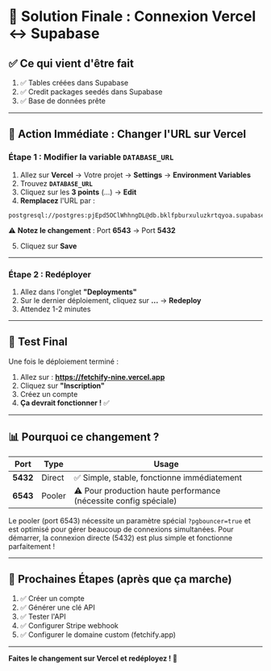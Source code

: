 # 🎯 Solution Finale : Connexion Vercel ↔ Supabase

## ✅ Ce qui vient d'être fait

1. ✅ Tables créées dans Supabase
2. ✅ Credit packages seedés dans Supabase
3. ✅ Base de données prête

---

## 🔧 Action Immédiate : Changer l'URL sur Vercel

### Étape 1 : Modifier la variable `DATABASE_URL`

1. Allez sur **Vercel** → Votre projet → **Settings** → **Environment Variables**
2. Trouvez **`DATABASE_URL`**
3. Cliquez sur les **3 points** (...) → **Edit**
4. **Remplacez** l'URL par :

```
postgresql://postgres:pjEpd5OClWhhngDL@db.bklfpburxuluzkrtqyoa.supabase.co:5432/postgres
```

⚠️ **Notez le changement** : Port **6543** → Port **5432**

5. Cliquez sur **Save**

---

### Étape 2 : Redéployer

1. Allez dans l'onglet **"Deployments"**
2. Sur le dernier déploiement, cliquez sur **...** → **Redeploy**
3. Attendez 1-2 minutes

---

## 🎉 Test Final

Une fois le déploiement terminé :

1. Allez sur : **https://fetchify-nine.vercel.app**
2. Cliquez sur **"Inscription"**
3. Créez un compte
4. **Ça devrait fonctionner !** ✅

---

## 📊 Pourquoi ce changement ?

| Port | Type | Usage |
|------|------|-------|
| **5432** | Direct | ✅ Simple, stable, fonctionne immédiatement |
| **6543** | Pooler | ⚠️ Pour production haute performance (nécessite config spéciale) |

Le pooler (port 6543) nécessite un paramètre spécial `?pgbouncer=true` et est optimisé pour gérer beaucoup de connexions simultanées. Pour démarrer, la connexion directe (5432) est plus simple et fonctionne parfaitement !

---

## 🔮 Prochaines Étapes (après que ça marche)

1. ✅ Créer un compte
2. ✅ Générer une clé API
3. ✅ Tester l'API
4. ✅ Configurer Stripe webhook
5. ✅ Configurer le domaine custom (fetchify.app)

---

**Faites le changement sur Vercel et redéployez ! 🚀**

